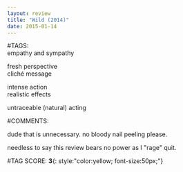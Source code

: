 ```yaml
---  
layout: review  
title: "Wild (2014)"  
date: 2015-01-14  
---  
```

  
#TAGS:  
empathy and sympathy  
  
fresh perspective  
cliché message

intense action  
realistic effects  
  
untraceable (natural) acting  
  
#COMMENTS:  
  
dude that is unnecessary. no bloody nail peeling please.  

needless to say this review bears no power as I "rage" quit.  
  
  
#TAG SCORE: **3**{: style:"color:yellow; font-size:50px;"}  
